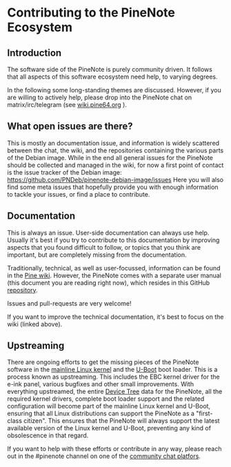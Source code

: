 # Contributing to the PineNote Ecosystem

## Introduction

The software side of the PineNote is purely community driven.
It follows that all aspects of this software ecosystem need help, to varying
degrees.

In the following some long-standing themes are discussed. However, if you are
willing to actively help, please drop into the PineNote chat on
matrix/irc/telegram (see
[wiki.pine64.org](https://wiki.pine64.org/wiki/Main_Page#Chat_Platforms) ).

## What open issues are there?

This is mostly an documentation issue, and information is widely scattered
between the chat, the wiki, and the repositories containing the various parts
of the Debian image.  While in the end all general issues for the PineNote
should be collected and managed in the wiki, for now a first point of contact
is the issue tracker of the Debian image: https://github.com/PNDeb/pinenote-debian-image/issues
Here you will also find some meta issues that hopefully provide you with
enough information to tackle your issues, or find a place to contribute.

## Documentation

This is always an issue. User-side documentation can always use help. Usually
it's best if you try to contribute to this documentation by improving aspects
that you found difficult to follow, or topics that you think are important, but
are completely missing from the documentation.

Traditionally, technical, as well as user-focussed, information can be found in
the [Pine wiki](https://wiki.pine64.org/wiki/Main_Page).
However, the PineNote comes with a separate user manual (this document you are
reading right now), which resides in this GitHub
[repository](https://github.com/PNDeb/pinenote-tweaks/tree/main/pn_handbook).

Issues and pull-requests are very welcome!

If you want to improve the technical documentation, it's best to focus on the
wiki (linked above).

## Upstreaming

There are ongoing efforts to get the missing pieces of the PineNote software
in the [mainline Linux kernel](https://en.wikipedia.org/wiki/Linux_kernel#Mainline_Linux)
and the [U-Boot](https://en.wikipedia.org/wiki/Das_U-Boot) boot loader.
This is a process known as upstreaming.
This includes the EBC kernel driver for the e-ink panel, various bugfixes and
other small improvements.  With everything upstreamed, the entire
[Device Tree](https://en.wikipedia.org/wiki/Devicetree) data for the PineNote,
all the required kernel drivers, complete boot loader support and the related
configuration will become part of the mainline Linux kernel and U-Boot, ensuring
that all Linux distributions can support the PineNote as a "first-class citizen".
This ensures that the PineNote will always support the latest available version
of the Linux kernel and U-Boot, preventing any kind of obsolescence in that regard.

If you want to help with these efforts or contribute in any way, please reach
out in the #pinenote channel on one of the
[community chat platfors](https://wiki.pine64.org/wiki/Main_Page#Chat_Platforms).
